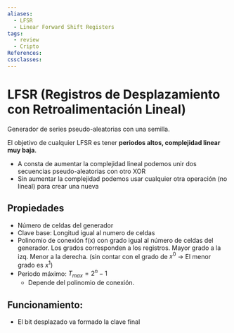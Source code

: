 ```yaml
---
aliases:
  - LFSR
  - Linear Forward Shift Registers
tags:
  - review
  - Cripto
References: 
cssclasses:
---
```

# LFSR (**Registros de Desplazamiento con Retroalimentación Lineal**)
Generador de series pseudo-aleatorias con una semilla.

El objetivo de cualquier LFSR es tener **periodos altos, complejidad linear muy baja**. 
+ A consta de aumentar la complejidad lineal podemos unir dos secuencias pseudo-aleatorias con otro XOR
+ Sin aumentar la complejidad podemos usar cualquier otra operación (no lineal) para crear una nueva 
## Propiedades
+ Número de celdas del generador
+ Clave base: Longitud igual al numero de celdas
+ Polinomio de conexión f(x) con grado igual al número de celdas del generador. Los grados corresponden a los registros. Mayor grado a la izq. Menor a la derecha. (sin contar con el grado de $x^0$ → El menor grado es $x^1$) 
+ Periodo máximo: $T_{max} = 2^n -1$
	+ Depende del polinomio de conexión.
## Funcionamiento: 
+ El bit desplazado va formado la clave final

